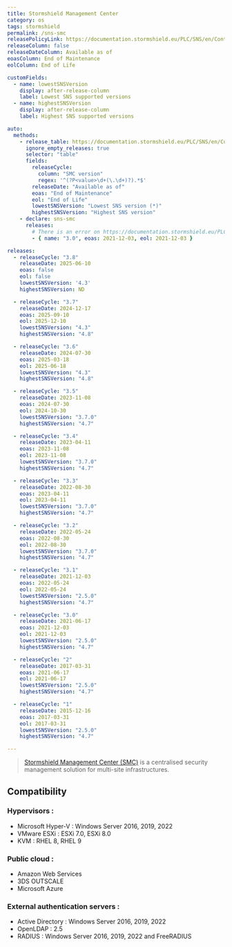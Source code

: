 ```yaml
---
title: Stormshield Management Center
category: os
tags: stormshield
permalink: /sns-smc
releasePolicyLink: https://documentation.stormshield.eu/PLC/SNS/en/Content/SNS_Product_Life_Cycle/Matrices_SMC.htm
releaseColumn: false
releaseDateColumn: Available as of
eoasColumn: End of Maintenance
eolColumn: End of Life

customFields:
  - name: lowestSNSVersion
    display: after-release-column
    label: Lowest SNS supported versions
  - name: highestSNSVersion
    display: after-release-column
    label: Highest SNS supported versions

auto:
  methods:
    - release_table: https://documentation.stormshield.eu/PLC/SNS/en/Content/SNS_Product_Life_Cycle/Matrices_SMC.htm
      ignore_empty_releases: true
      selector: "table"
      fields:
        releaseCycle:
          column: "SMC version"
          regex: '^(?P<value>\d+(\.\d+)?).*$'
        releaseDate: "Available as of"
        eoas: "End of Maintenance"
        eol: "End of Life"
        lowestSNSVersion: "Lowest SNS version (*)"
        highestSNSVersion: "Highest SNS version"
    - declare: sns-smc
      releases:
        # There is an error on https://documentation.stormshield.eu/PLC/SNS/en/Content/SNS_Product_Life_Cycle/Matrices_SMC.htm.
        - { name: "3.0", eoas: 2021-12-03, eol: 2021-12-03 }

releases:
  - releaseCycle: "3.8"
    releaseDate: 2025-06-10
    eoas: false
    eol: false
    lowestSNSVersion: '4.3'
    highestSNSVersion: ND

  - releaseCycle: "3.7"
    releaseDate: 2024-12-17
    eoas: 2025-09-10
    eol: 2025-12-10
    lowestSNSVersion: "4.3"
    highestSNSVersion: "4.8"

  - releaseCycle: "3.6"
    releaseDate: 2024-07-30
    eoas: 2025-03-18
    eol: 2025-06-18
    lowestSNSVersion: "4.3"
    highestSNSVersion: "4.8"

  - releaseCycle: "3.5"
    releaseDate: 2023-11-08
    eoas: 2024-07-30
    eol: 2024-10-30
    lowestSNSVersion: "3.7.0"
    highestSNSVersion: "4.7"

  - releaseCycle: "3.4"
    releaseDate: 2023-04-11
    eoas: 2023-11-08
    eol: 2023-11-08
    lowestSNSVersion: "3.7.0"
    highestSNSVersion: "4.7"

  - releaseCycle: "3.3"
    releaseDate: 2022-08-30
    eoas: 2023-04-11
    eol: 2023-04-11
    lowestSNSVersion: "3.7.0"
    highestSNSVersion: "4.7"

  - releaseCycle: "3.2"
    releaseDate: 2022-05-24
    eoas: 2022-08-30
    eol: 2022-08-30
    lowestSNSVersion: "3.7.0"
    highestSNSVersion: "4.7"

  - releaseCycle: "3.1"
    releaseDate: 2021-12-03
    eoas: 2022-05-24
    eol: 2022-05-24
    lowestSNSVersion: "2.5.0"
    highestSNSVersion: "4.7"

  - releaseCycle: "3.0"
    releaseDate: 2021-06-17
    eoas: 2021-12-03
    eol: 2021-12-03
    lowestSNSVersion: "2.5.0"
    highestSNSVersion: "4.7"

  - releaseCycle: "2"
    releaseDate: 2017-03-31
    eoas: 2021-06-17
    eol: 2021-06-17
    lowestSNSVersion: "2.5.0"
    highestSNSVersion: "4.7"

  - releaseCycle: "1"
    releaseDate: 2015-12-16
    eoas: 2017-03-31
    eol: 2017-03-31
    lowestSNSVersion: "2.5.0"
    highestSNSVersion: "4.7"

---
```


> [Stormshield Management Center (SMC)](https://www.stormshield.com/products-services/products/network-security/administration-tools-sns-firewalls/stormshield-management-center/) is a centralised security management solution for multi-site infrastructures.

## Compatibility

### Hypervisors :

- Microsoft Hyper-V : Windows Server 2016, 2019, 2022
- VMware ESXi : ESXi 7.0, ESXi 8.0
- KVM : RHEL 8, RHEL 9

### Public cloud :

- Amazon Web Services
- 3DS OUTSCALE
- Microsoft Azure

### External authentication servers :

- Active Directory : Windows Server 2016, 2019, 2022
- OpenLDAP : 2.5
- RADIUS : Windows Server 2016, 2019, 2022 and FreeRADIUS
